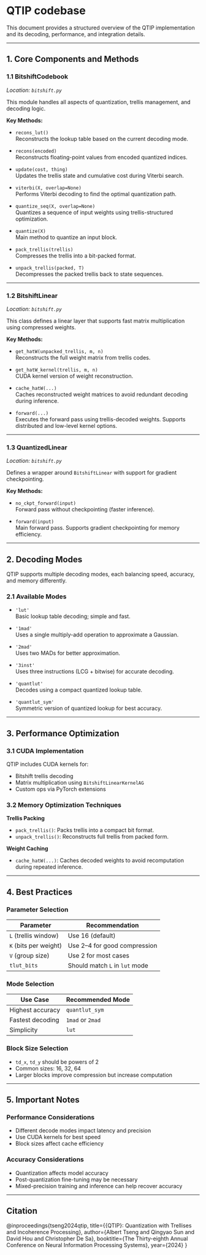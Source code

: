 # QTIP codebase
This document provides a structured overview of the QTIP implementation and its decoding, performance, and integration details.

---

## 1. Core Components and Methods

### 1.1 BitshiftCodebook  
*Location: `bitshift.py`*

This module handles all aspects of quantization, trellis management, and decoding logic.

**Key Methods:**
- `recons_lut()`  
  Reconstructs the lookup table based on the current decoding mode.
  
- `recons(encoded)`  
  Reconstructs floating-point values from encoded quantized indices.
  
- `update(cost, thing)`  
  Updates the trellis state and cumulative cost during Viterbi search.
  
- `viterbi(X, overlap=None)`  
  Performs Viterbi decoding to find the optimal quantization path.
  
- `quantize_seq(X, overlap=None)`  
  Quantizes a sequence of input weights using trellis-structured optimization.
  
- `quantize(X)`  
  Main method to quantize an input block.
  
- `pack_trellis(trellis)`  
  Compresses the trellis into a bit-packed format.
  
- `unpack_trellis(packed, T)`  
  Decompresses the packed trellis back to state sequences.

---

### 1.2 BitshiftLinear  
*Location: `bitshift.py`*

This class defines a linear layer that supports fast matrix multiplication using compressed weights.

**Key Methods:**
- `get_hatW(unpacked_trellis, m, n)`  
  Reconstructs the full weight matrix from trellis codes.

- `get_hatW_kernel(trellis, m, n)`  
  CUDA kernel version of weight reconstruction.

- `cache_hatW(...)`  
  Caches reconstructed weight matrices to avoid redundant decoding during inference.

- `forward(...)`  
  Executes the forward pass using trellis-decoded weights. Supports distributed and low-level kernel options.

---

### 1.3 QuantizedLinear  
*Location: `bitshift.py`*

Defines a wrapper around `BitshiftLinear` with support for gradient checkpointing.

**Key Methods:**
- `no_ckpt_forward(input)`  
  Forward pass without checkpointing (faster inference).

- `forward(input)`  
  Main forward pass. Supports gradient checkpointing for memory efficiency.

---

## 2. Decoding Modes

QTIP supports multiple decoding modes, each balancing speed, accuracy, and memory differently.

### 2.1 Available Modes

- `'lut'`  
  Basic lookup table decoding; simple and fast.
  
- `'1mad'`  
  Uses a single multiply-add operation to approximate a Gaussian.
  
- `'2mad'`  
  Uses two MADs for better approximation.
  
- `'3inst'`  
  Uses three instructions (LCG + bitwise) for accurate decoding.
  
- `'quantlut'`  
  Decodes using a compact quantized lookup table.
  
- `'quantlut_sym'`  
  Symmetric version of quantized lookup for best accuracy.

---

## 3. Performance Optimization

### 3.1 CUDA Implementation  
QTIP includes CUDA kernels for:
- Bitshift trellis decoding
- Matrix multiplication using `BitshiftLinearKernelAG`
- Custom ops via PyTorch extensions

### 3.2 Memory Optimization Techniques

**Trellis Packing**
- `pack_trellis()`: Packs trellis into a compact bit format.
- `unpack_trellis()`: Reconstructs full trellis from packed form.

**Weight Caching**
- `cache_hatW(...)`: Caches decoded weights to avoid recomputation during repeated inference.

---

## 4. Best Practices

### Parameter Selection

| Parameter | Recommendation |
|-----------|----------------|
| `L` (trellis window) | Use 16 (default) |
| `K` (bits per weight) | Use 2–4 for good compression |
| `V` (group size) | Use 2 for most cases |
| `tlut_bits` | Should match `L` in `lut` mode |

### Mode Selection

| Use Case | Recommended Mode |
|----------|------------------|
| Highest accuracy | `quantlut_sym` |
| Fastest decoding | `1mad` or `2mad` |
| Simplicity | `lut` |

### Block Size Selection

- `td_x`, `td_y` should be powers of 2
- Common sizes: 16, 32, 64
- Larger blocks improve compression but increase computation

---

## 5. Important Notes


### Performance Considerations

- Different decode modes impact latency and precision
- Use CUDA kernels for best speed
- Block sizes affect cache efficiency

### Accuracy Considerations

- Quantization affects model accuracy
- Post-quantization fine-tuning may be necessary
- Mixed-precision training and inference can help recover accuracy

---

## Citation


@inproceedings{tseng2024qtip,
    title={{QTIP}: Quantization with Trellises and Incoherence Processing},
    author={Albert Tseng and Qingyao Sun and David Hou and Christopher De Sa},
    booktitle={The Thirty-eighth Annual Conference on Neural Information Processing Systems},
    year={2024}
}
